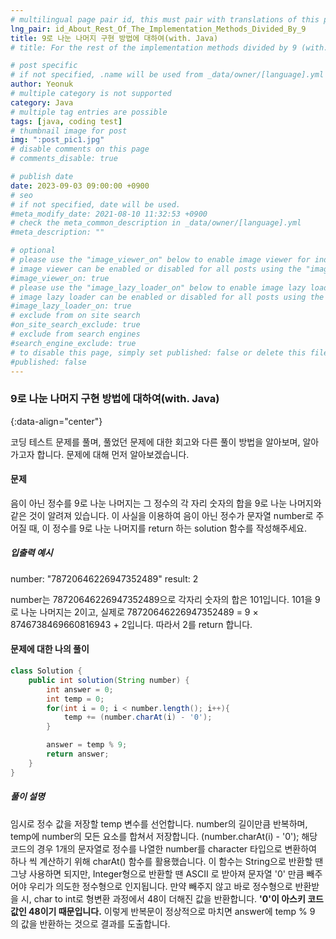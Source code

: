 ```yaml
---
# multilingual page pair id, this must pair with translations of this page. (This name must be unique)
lng_pair: id_About_Rest_Of_The_Implementation_Methods_Divided_By_9
title: 9로 나눈 나머지 구현 방법에 대하여(with. Java)
# title: For the rest of the implementation methods divided by 9 (with. Java)

# post specific
# if not specified, .name will be used from _data/owner/[language].yml
author: Yeonuk
# multiple category is not supported
category: Java
# multiple tag entries are possible
tags: [java, coding test]
# thumbnail image for post
img: ":post_pic1.jpg"
# disable comments on this page
# comments_disable: true

# publish date
date: 2023-09-03 09:00:00 +0900
# seo
# if not specified, date will be used.
#meta_modify_date: 2021-08-10 11:32:53 +0900
# check the meta_common_description in _data/owner/[language].yml
#meta_description: ""

# optional
# please use the "image_viewer_on" below to enable image viewer for individual pages or posts (_posts/ or [language]/_posts folders).
# image viewer can be enabled or disabled for all posts using the "image_viewer_posts: true" setting in _data/conf/main.yml.
#image_viewer_on: true
# please use the "image_lazy_loader_on" below to enable image lazy loader for individual pages or posts (_posts/ or [language]/_posts folders).
# image lazy loader can be enabled or disabled for all posts using the "image_lazy_loader_posts: true" setting in _data/conf/main.yml.
#image_lazy_loader_on: true
# exclude from on site search
#on_site_search_exclude: true
# exclude from search engines
#search_engine_exclude: true
# to disable this page, simply set published: false or delete this file
#published: false
---
```


<!-- outline-start -->

### 9로 나눈 나머지 구현 방법에 대하여(with. Java)

{:data-align="center"}

<!-- outline-end -->

코딩 테스트 문제를 풀며, 풀었던 문제에 대한 회고와 다른 풀이 방법을 알아보며, 알아가고자 합니다.
문제에 대해 먼저 알아보겠습니다.

#### 문제

음이 아닌 정수를 9로 나눈 나머지는 그 정수의 각 자리 숫자의 합을 9로 나눈 나머지와 같은 것이 알려져 있습니다.
이 사실을 이용하여 음이 아닌 정수가 문자열 number로 주어질 때, 이 정수를 9로 나눈 나머지를 return 하는 solution 함수를 작성해주세요.

##### 입출력 예시

number: "78720646226947352489"
result: 2

number는 78720646226947352489으로 각자리 숫자의 합은 101입니다.
101을 9로 나눈 나머지는 2이고, 실제로 78720646226947352489 = 9 × 8746738469660816943 + 2입니다.
따라서 2를 return 합니다.

<!-- | i   | arr[i] | stk     |
| --- | ------ | ------- |
| 0   | 1      | []      |
| 1   | 4      | [1]     | -->

#### 문제에 대한 나의 풀이

```java
class Solution {
    public int solution(String number) {
        int answer = 0;
        int temp = 0;
        for(int i = 0; i < number.length(); i++){
            temp += (number.charAt(i) - '0');
        }

        answer = temp % 9;
        return answer;
    }
}
```

##### 풀이 설명

임시로 정수 값을 저장할 temp 변수를 선언합니다.
number의 길이만큼 반복하며, temp에 number의 모든 요소를 합쳐서 저장합니다.
(number.charAt(i) - '0'); 해당 코드의 경우 1개의 문자열로 정수를 나열한 number를 character 타입으로 변환하여 하나 씩 계산하기 위해 charAt() 함수를 활용했습니다.
이 함수는 String으로 반환할 땐 그냥 사용하면 되지만, Integer형으로 반환할 땐 ASCII 로 받아져 문자열 '0' 만큼 빼주어야 우리가 의도한 정수형으로 인지됩니다.
만약 빼주지 않고 바로 정수형으로 반환받을 시, char to int로 형변환 과정에서 48이 더해진 값을 반환합니다. **'0'이 아스키 코드 값인 48이기 때문입니다.**
이렇게 반복문이 정상적으로 마치면 answer에 temp % 9 의 값을 반환하는 것으로 결과를 도출합니다.
